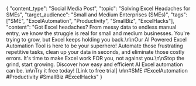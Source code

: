 {
  "content_type": "Social Media Post",
  "topic": "Solving Excel Headaches for SMEs",
  "target_audience": "Small and Medium Enterprises (SMEs)",
  "tags": ["SME", "ExcelAutomation", "Productivity", "SmallBiz", "ExcelHacks"],
  "content": "Got Excel headaches? From messy data to endless manual entry, we know the struggle is real for small and medium businesses. You're trying to grow, but Excel keeps holding you back.\n\nOur AI Powered Excel Automation Tool is here to be your superhero! Automate those frustrating repetitive tasks, clean up your data in seconds, and eliminate those costly errors. It's time to make Excel work FOR you, not against you.\n\nStop the grind, start growing. Discover how easy and efficient AI Excel automation can be. \n\nTry it free today! [Link to free trial] \n\n#SME #ExcelAutomation #Productivity #SmallBiz #ExcelHacks"
}